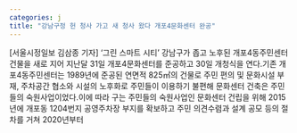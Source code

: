```yaml
---
categories: j
title: "강남구정 헌 청사 가고 새 청사 왔다 개포4문화센터 완공"
---
```

[서울시정일보 김삼종 기자] ‘그린 스마트 시티’ 강남구가 좁고 노후된 개포4동주민센터 건물을 새로 지어 지난달 31일 개포4문화센터를 준공하고 30일 개청식을 연다.기존 개포4동주민센터는 1989년에 준공된 연면적 825㎡의 건물로 주민 편의 및 문화시설 부재, 주차공간 협소와 시설의 노후화로 주민들이 이용하기 불편해 문화센터 건축은 주민들의 숙원사업이었다.이에 따라 구는 주민들의 숙원사업인 문화센터 건립을 위해 2015년에 개포동 1204번지 공영주차장 부지를 확보하고 주민 의견수렴과 설계 공모 등의 절차를 거쳐 2020년부터